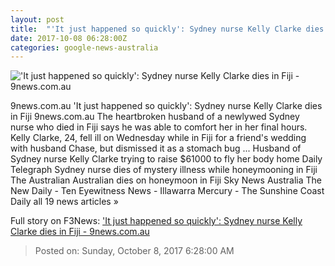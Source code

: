 ```yaml
---
layout: post
title:  "'It just happened so quickly': Sydney nurse Kelly Clarke dies in Fiji - 9news.com.au"
date: 2017-10-08 06:28:00Z
categories: google-news-australia
---
```


!['It just happened so quickly': Sydney nurse Kelly Clarke dies in Fiji - 9news.com.au](http://prod.static9.net.au/_/media/2017/10/08/11/08/0811_bride_sp.jpg)

9news.com.au 'It just happened so quickly': Sydney nurse Kelly Clarke dies in Fiji 9news.com.au The heartbroken husband of a newlywed Sydney nurse who died in Fiji says he was able to comfort her in her final hours. Kelly Clarke, 24, fell ill on Wednesday while in Fiji for a friend's wedding with husband Chase, but dismissed it as a stomach bug ... Husband of Sydney nurse Kelly Clarke trying to raise $61000 to fly her body home Daily Telegraph Sydney nurse dies of mystery illness while honeymooning in Fiji The Australian Australian dies on honeymoon in Fiji Sky News Australia The New Daily - Ten Eyewitness News - Illawarra Mercury - The Sunshine Coast Daily all 19 news articles »


Full story on F3News: ['It just happened so quickly': Sydney nurse Kelly Clarke dies in Fiji - 9news.com.au](http://www.f3nws.com/n/cYU2hD)

> Posted on: Sunday, October 8, 2017 6:28:00 AM
